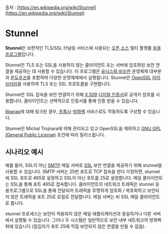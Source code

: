 출처 : [https://en.wikipedia.org/wiki/Stunnel](https://en.wikipedia.org/wiki/Stunnel)

# Stunnel

**Stunnel**은 보편적인 TLS/SSL 터널링 서비스에 사용되는 [오픈 소스](https://en.wikipedia.org/wiki/Open-source_software) 멀티 플랫폼 [응용프로그램](https://en.wikipedia.org/wiki/Application_software)입니다.

Stunnel은 TLS 또는 SSL을 사용하지 않는 클라이언트 또는 서버에 암호화된 보안 연결을 제공하는 데 사용할 수 있습니다. 이 프로그램은 [유닉스와 비슷한](https://en.wikipedia.org/wiki/Unix-like) 운영체제 대부분과 [윈도우즈](https://en.wikipedia.org/wiki/Microsoft_Windows)를 포함하여 다양한 운영체제에서 실행됩니다. Stunnel은 [OpenSSL](https://en.wikipedia.org/wiki/OpenSSL) [라이브러리](https://en.wikipedia.org/wiki/Library_(computing))를 사용하여 TLS 또는 SSL 프로토콜을 구현합니다.

Stunnel은 SSL 접속을 보안 연결하기 위해 [X.509](https://en.wikipedia.org/wiki/X.509) [디지털 인증서](https://en.wikipedia.org/wiki/Public_key_certificate)로 공개키 암호를 사용합니다. 클라이언트는 선택적으로 인증서를 통해 인증 받을 수 있습니다.

[libwrap](https://en.wikipedia.org/wiki/TCP_Wrappers)에 대해 링크된 경우, [프록시](https://en.wikipedia.org/wiki/Proxy_server)-[방화벽](https://en.wikipedia.org/wiki/Firewall_(computing)) 서비스로도 작동하도록 구성할 수 있습니다.

Stunnel은 Michal Trojnara에 의해 관리되고 있고 OpenSSL을 제외하고 [GNU GPL (General Public License)](https://en.wikipedia.org/wiki/GNU_General_Public_License) 조건에 따라 릴리스됩니다.

## 시나리오 예시

예를 들어, SSL이 아닌 [SMTP](https://en.wikipedia.org/wiki/Simple_Mail_Transfer_Protocol) 메일 서버로 [SSL](https://en.wikipedia.org/wiki/Transport_Layer_Security) 보안 연결을 제공하기 위해 stunnel을 사용할 수 있습니다. SMTP 서버는 25번 포트로 TCP 접속을 한다 가정하면, stunnel에 SSL 포트로 465로 설정하고 SSL이 아닌 포트를 25로 설정합니다. 메일 클라이언트는 SSL을 통해 포트 465로 접속합니다. 클라이언트의 네트워크 트래픽은 stunnel 응용프로그램으로 SSL을 통해 전달되어 트래픽을 투명하게 암호화 / 복호화하고 보안되지 않은 트래픽을 포트 25로 로컬로 전달합니다. 메일 서버는 비 SSL 메일 클라이언트로 봅니다.

stunnel 프로세스는 보안이 적용되지 않은 메일 애플리케이션과 동일하거나 다른 서버에서 실행될 수 있습니다. 그러나 두 시스템은 일반적으로 보안 내부 네트워크의 방화벽 뒤에 있습니다 (침입자가 포트 25에 직접 보안되지 않은 연결을 만들 수 없음).
